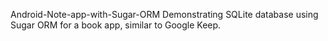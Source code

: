 Android-Note-app-with-Sugar-ORM
Demonstrating SQLite database using Sugar ORM for a book app, similar to Google Keep.
